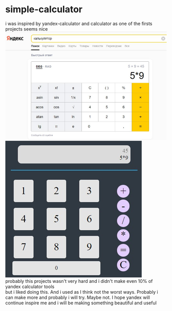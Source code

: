 # simple-calculator
i was inspired by yandex-calculator and  calculator as one of the firsts projects seems nice <br />
![alt text](https://github.com/call-me-Neuro/simple-calculator/blob/main/screens/screen.jpg) <br />
![alt text](https://github.com/call-me-Neuro/simple-calculator/blob/main/screens/screen2.jpg) <br />
probably this projects wasn't very hard and i didn't make even 10% of yandex calculator tools <br />
but i liked doing this. And i used as I think not the worst ways. Probably i can make more and probably i will try. Maybe not.
I hope yandex will continue inspire me and i will be making something beautiful and useful
